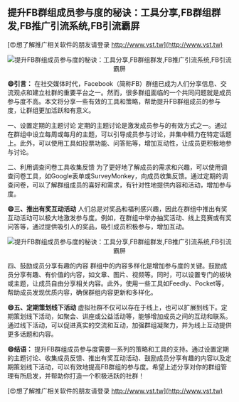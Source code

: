 ## **提升FB群组成员参与度的秘诀：工具分享,FB群组群发,FB推广引流系统,FB引流霸屏**

[😍想了解推广相关软件的朋友请登录 http://www.vst.tw](http://www.vst.tw)

 <center><img src="https://vst.tw/MP4/tuiguang/png/6.png" alt="提升FB群组成员参与度的秘诀：工具分享,FB群组群发,FB推广引流系统,FB引流霸屏"></center>

**😄引言：**
在社交媒体时代，Facebook（简称FB）群组已成为人们分享信息、交流观点和建立社群的重要平台之一。然而，很多群组面临的一个共同问题就是成员参与度不高。本文将分享一些有效的工具和策略，帮助提升FB群组成员的参与度，让群组更加活跃和有意义。

一、设置定期的主题讨论
定期的主题讨论是激发成员参与的有效方式之一。通过在群组中设立每周或每月的主题，可以引导成员参与讨论，并集中精力在特定话题上。此外，可以使用工具如投票功能、问答贴等，增加互动性，让成员更积极地参与讨论。

二、利用调查问卷工具收集反馈
为了更好地了解成员的需求和兴趣，可以使用调查问卷工具，如Google表单或SurveyMonkey，向成员收集反馈。通过定期的调查问卷，可以了解群组成员的喜好和需求，有针对性地提供内容和活动，增加参与度。

**😄三、推出有奖互动活动**
人们总是对奖品和福利感兴趣，因此在群组中推出有奖互动活动可以极大地激发参与度。例如，在群组中举办抽奖活动、线上竞赛或有奖问答等，通过提供吸引人的奖品，吸引成员积极参与，增加互动。

 <center><img src="https://vst.tw/MP4/tuiguang/png/1.png" alt="提升FB群组成员参与度的秘诀：工具分享,FB群组群发,FB推广引流系统,FB引流霸屏"></center>

四、鼓励成员分享有趣的内容
群组中的内容多样化是增加参与度的关键。鼓励成员分享有趣、有价值的内容，如文章、图片、视频等。同时，可以设置专门的板块或主题，让成员自由分享相关内容。此外，使用一些工具如Feedly、Pocket等，帮助成员发现优质内容，确保群组内容更新和多样化。

**😄五、定期策划线下活动**
虚拟社群不仅可以存在于线上，也可以扩展到线下。定期策划线下活动，如聚会、讲座或公益活动等，能够增加成员之间的互动和联系。通过线下活动，可以促进真实的交流和互动，加强群组凝聚力，并为线上互动提供更多话题和内容。

**😄结语：**
提升FB群组成员参与度需要一系列的策略和工具的支持。通过设置定期的主题讨论、收集成员反馈、推出有奖互动活动、鼓励成员分享有趣的内容以及定期策划线下活动，可以有效地提高FB群组的参与度。希望上述分享对你的群组管理有所启发，并帮助你打造一个积极活跃的社群！

[😍想了解推广相关软件的朋友请登录 http://www.vst.tw](http://www.vst.tw)



